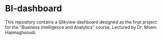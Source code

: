 # BI-dashboard
This repository contains a Qlikview dashboard designed as the final project for the "Business Intelligence and Analytics" course, Lectured by Dr. Moein Hajimaghsoudi.

